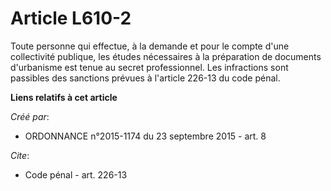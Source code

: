 # Article L610-2

Toute personne qui effectue, à la demande et pour le compte d'une collectivité publique, les études nécessaires à la
préparation de documents d'urbanisme est tenue au secret professionnel. Les infractions sont passibles des sanctions prévues
à l'article 226-13 du code pénal.

**Liens relatifs à cet article**

_Créé par_:

  - ORDONNANCE n°2015-1174 du 23 septembre 2015 - art. 8

_Cite_:

  - Code pénal - art. 226-13
